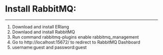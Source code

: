 # Install RabbitMQ:
-----------------------------
1. Download and install ERlang 
2. Downlaod and install RabbitMQ
3. Run command rabbitmq-plugins enable rabbitmq_management
4. Go to http://localhost:15672/ to redirect to RabbitMQ Dashboard
5. username:guest and password:guest
